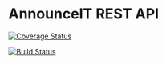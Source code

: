 # AnnounceIT REST API

[![Coverage Status](https://coveralls.io/repos/github/karamuka/announceit-rest-api/badge.svg?branch=admin-view-advertisers-170989581)](https://coveralls.io/github/karamuka/announceit-rest-api?branch=admin-view-advertisers-170989581)

[![Build Status](https://travis-ci.org/karamuka/announceit-rest-api.svg?branch=ft-admin-view-all-announcements-170920345)](https://travis-ci.org/karamuka/announceit-rest-api)
